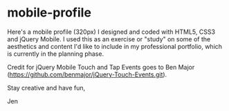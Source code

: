 # mobile-profile
Here's a mobile profile (320px) I designed and coded with HTML5, CSS3 and jQuery Mobile. I used this as an exercise or "study" on some of the aesthetics and content I'd like to include in my professional portfolio, which is currently in the planning phase.

Credit for jQuery Mobile Touch and Tap Events goes to Ben Major (https://github.com/benmajor/jQuery-Touch-Events.git).


Stay creative and have fun,

Jen
